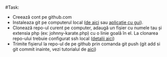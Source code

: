 #Task:
* Creează cont pe github.com
* Instaleaza git pe computerul local ([de aici](http://git-scm.com/downloads) sau [aplicatie
    cu gui](https://windows.github.com/)).
* Clonează repo-ul curent pe computer, adaugă un fișier cu numele tau și extensia php (ex: johnny-karate.php) cu
    o linie goală în el. La clonarea repo-ului trebuie configurat ssh local
    ([detalii aici](http://guides.beanstalkapp.com/version-control/git-on-windows.html))
* Trimite fișierul la repo-ul de pe github prin comanda git push
    (git add si git commit inainte, vezi tutorialul de [aici](https://try.github.io/levels/1/challenges/1))

